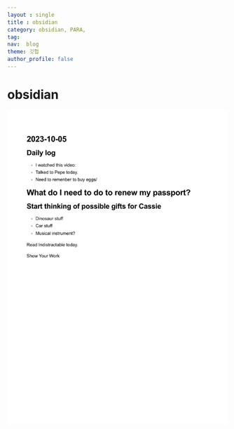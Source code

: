 ```yaml
---
layout : single 
title : obsidian
category: obsidian, PARA, 
tag: 
nav:  blog
theme: 깃헙
author_profile: false
---
```

# obsidian 
![obsidian](../assets/images/2023-10-05_1.jpg)